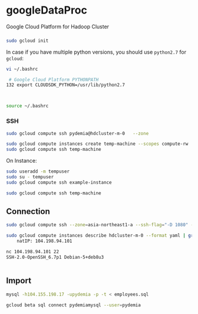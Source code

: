 # googleDataProc
Google Cloud Platform for Hadoop Cluster



### 
```sh
sudo gcloud init
```

In case if you have multiple python versions, you should use ```python2.7``` for ```gcloud```:
```sh
vi ~/.bashrc

 # Google Cloud Platform PYTHONPATH
132 export CLOUDSDK_PYTHON=/usr/lib/python2.7



source ~/.bashrc
```

### SSH

```sh
sudo gcloud compute ssh pydemia@hdcluster-m-0	--zone 
```

```sh
sudo gcloud compute instances create temp-machine --scopes compute-rw
sudo gcloud compute ssh temp-machine
```

On Instance:
```sh
sudo useradd -m tempuser
sudo su - tempuser
sudo gcloud compute ssh example-instance
```


```sh
sudo gcloud compute ssh temp-machine

```

## Connection

```sh
sudo gcloud compute ssh --zone=asia-northeast1-a --ssh-flag="-D 1080" --ssh-flag="-N" --ssh-flag="-n"  hdcluster-m-0
```


```sh
sudo gcloud compute instances describe hdcluster-m-0 --format yaml | grep natIP
    natIP: 104.198.94.101

nc 104.198.94.101 22
SSH-2.0-OpenSSH_6.7p1 Debian-5+deb8u3



```

## Import 

```sh
mysql -h104.155.198.17 -upydemia -p -t < employees.sql
```

```sh
gcloud beta sql connect pydemiamysql --user=pydemia
```
